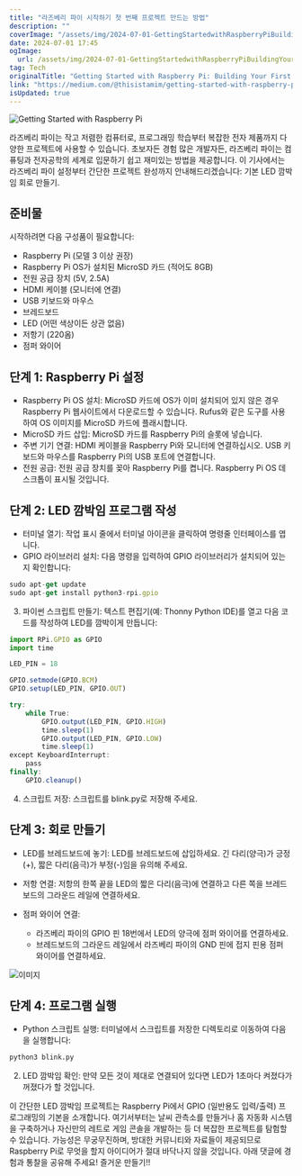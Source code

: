 ```yaml
---
title: "라즈베리 파이 시작하기 첫 번째 프로젝트 만드는 방법"
description: ""
coverImage: "/assets/img/2024-07-01-GettingStartedwithRaspberryPiBuildingYourFirstProject_0.png"
date: 2024-07-01 17:45
ogImage:
  url: /assets/img/2024-07-01-GettingStartedwithRaspberryPiBuildingYourFirstProject_0.png
tag: Tech
originalTitle: "Getting Started with Raspberry Pi: Building Your First Project"
link: "https://medium.com/@thisistamim/getting-started-with-raspberry-pi-building-your-first-project-fe2291f96ab3"
isUpdated: true
---
```


![Getting Started with Raspberry Pi](/assets/img/2024-07-01-GettingStartedwithRaspberryPiBuildingYourFirstProject_0.png)

라즈베리 파이는 작고 저렴한 컴퓨터로, 프로그래밍 학습부터 복잡한 전자 제품까지 다양한 프로젝트에 사용할 수 있습니다. 초보자든 경험 많은 개발자든, 라즈베리 파이는 컴퓨팅과 전자공학의 세계로 입문하기 쉽고 재미있는 방법을 제공합니다. 이 기사에서는 라즈베리 파이 설정부터 간단한 프로젝트 완성까지 안내해드리겠습니다: 기본 LED 깜박임 회로 만들기.

## 준비물

시작하려면 다음 구성품이 필요합니다:

<!-- cozy-coder - 수평 -->

<ins class="adsbygoogle"
     style="display:block"
     data-ad-client="ca-pub-4877378276818686"
     data-ad-slot="1107185301"
     data-ad-format="auto"
     data-full-width-responsive="true"></ins>

<script>
     (adsbygoogle = window.adsbygoogle || []).push({});
</script>

- Raspberry Pi (모델 3 이상 권장)
- Raspberry Pi OS가 설치된 MicroSD 카드 (적어도 8GB)
- 전원 공급 장치 (5V, 2.5A)
- HDMI 케이블 (모니터에 연결)
- USB 키보드와 마우스
- 브레드보드
- LED (어떤 색상이든 상관 없음)
- 저항기 (220옴)
- 점퍼 와이어

## 단계 1: Raspberry Pi 설정

- Raspberry Pi OS 설치: MicroSD 카드에 OS가 이미 설치되어 있지 않은 경우 Raspberry Pi 웹사이트에서 다운로드할 수 있습니다. Rufus와 같은 도구를 사용하여 OS 이미지를 MicroSD 카드에 플래시합니다.
- MicroSD 카드 삽입: MicroSD 카드를 Raspberry Pi의 슬롯에 넣습니다.
- 주변 기기 연결: HDMI 케이블을 Raspberry Pi와 모니터에 연결하십시오. USB 키보드와 마우스를 Raspberry Pi의 USB 포트에 연결합니다.
- 전원 공급: 전원 공급 장치를 꽂아 Raspberry Pi를 켭니다. Raspberry Pi OS 데스크톱이 표시될 것입니다.

## 단계 2: LED 깜박임 프로그램 작성

<!-- cozy-coder - 수평 -->

<ins class="adsbygoogle"
     style="display:block"
     data-ad-client="ca-pub-4877378276818686"
     data-ad-slot="1107185301"
     data-ad-format="auto"
     data-full-width-responsive="true"></ins>

<script>
     (adsbygoogle = window.adsbygoogle || []).push({});
</script>

- 터미널 열기: 작업 표시 줄에서 터미널 아이콘을 클릭하여 명령줄 인터페이스를 엽니다.
- GPIO 라이브러리 설치: 다음 명령을 입력하여 GPIO 라이브러리가 설치되어 있는지 확인합니다:

```js
sudo apt-get update
sudo apt-get install python3-rpi.gpio
```

3. 파이썬 스크립트 만들기: 텍스트 편집기(예: Thonny Python IDE)를 열고 다음 코드를 작성하여 LED를 깜박이게 만듭니다:

```js
import RPi.GPIO as GPIO
import time

LED_PIN = 18

GPIO.setmode(GPIO.BCM)
GPIO.setup(LED_PIN, GPIO.OUT)

try:
    while True:
        GPIO.output(LED_PIN, GPIO.HIGH)
        time.sleep(1)
        GPIO.output(LED_PIN, GPIO.LOW)
        time.sleep(1)
except KeyboardInterrupt:
    pass
finally:
    GPIO.cleanup()
```

<!-- cozy-coder - 수평 -->

<ins class="adsbygoogle"
     style="display:block"
     data-ad-client="ca-pub-4877378276818686"
     data-ad-slot="1107185301"
     data-ad-format="auto"
     data-full-width-responsive="true"></ins>

<script>
     (adsbygoogle = window.adsbygoogle || []).push({});
</script>

4. 스크립트 저장: 스크립트를 blink.py로 저장해 주세요.

## 단계 3: 회로 만들기

- LED를 브레드보드에 놓기: LED를 브레드보드에 삽입하세요. 긴 다리(양극)가 긍정(+), 짧은 다리(음극)가 부정(-)임을 유의해 주세요.
- 저항 연결: 저항의 한쪽 끝을 LED의 짧은 다리(음극)에 연결하고 다른 쪽을 브레드보드의 그라운드 레일에 연결하세요.
- 점퍼 와이어 연결:

  - 라즈베리 파이의 GPIO 핀 18번에서 LED의 양극에 점퍼 와이어를 연결하세요.
  - 브레드보드의 그라운드 레일에서 라즈베리 파이의 GND 핀에 접지 핀용 점퍼 와이어를 연결하세요.

<!-- cozy-coder - 수평 -->

<ins class="adsbygoogle"
     style="display:block"
     data-ad-client="ca-pub-4877378276818686"
     data-ad-slot="1107185301"
     data-ad-format="auto"
     data-full-width-responsive="true"></ins>

<script>
     (adsbygoogle = window.adsbygoogle || []).push({});
</script>

![이미지](/assets/img/2024-07-01-GettingStartedwithRaspberryPiBuildingYourFirstProject_1.png)

## 단계 4: 프로그램 실행

- Python 스크립트 실행: 터미널에서 스크립트를 저장한 디렉토리로 이동하여 다음을 실행합니다:

```bash
python3 blink.py
```

<!-- cozy-coder - 수평 -->

<ins class="adsbygoogle"
     style="display:block"
     data-ad-client="ca-pub-4877378276818686"
     data-ad-slot="1107185301"
     data-ad-format="auto"
     data-full-width-responsive="true"></ins>

<script>
     (adsbygoogle = window.adsbygoogle || []).push({});
</script>

2. LED 깜박임 확인: 만약 모든 것이 제대로 연결되어 있다면 LED가 1초마다 켜졌다가 꺼졌다가 할 것입니다.

이 간단한 LED 깜박임 프로젝트는 Raspberry Pi에서 GPIO (일반용도 입력/출력) 프로그래밍의 기본을 소개합니다. 여기서부터는 날씨 관측소를 만들거나 홈 자동화 시스템을 구축하거나 자신만의 레트로 게임 콘솔을 개발하는 등 더 복잡한 프로젝트를 탐험할 수 있습니다. 가능성은 무궁무진하며, 방대한 커뮤니티와 자료들이 제공되므로 Raspberry Pi로 무엇을 할지 아이디어가 절대 바닥나지 않을 것입니다. 아래 댓글에 경험과 통찰을 공유해 주세요! 즐거운 만들기!!
